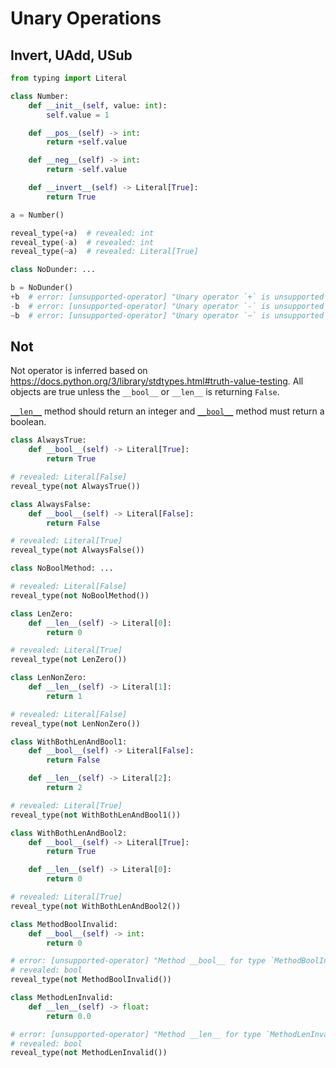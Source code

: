 # Unary Operations

## Invert, UAdd, USub

```py
from typing import Literal

class Number:
    def __init__(self, value: int):
        self.value = 1

    def __pos__(self) -> int:
        return +self.value

    def __neg__(self) -> int:
        return -self.value

    def __invert__(self) -> Literal[True]:
        return True

a = Number()

reveal_type(+a)  # revealed: int
reveal_type(-a)  # revealed: int
reveal_type(~a)  # revealed: Literal[True]

class NoDunder: ...

b = NoDunder()
+b  # error: [unsupported-operator] "Unary operator `+` is unsupported for type `NoDunder`"
-b  # error: [unsupported-operator] "Unary operator `-` is unsupported for type `NoDunder`"
~b  # error: [unsupported-operator] "Unary operator `~` is unsupported for type `NoDunder`"
```

## Not

Not operator is inferred based on
<https://docs.python.org/3/library/stdtypes.html#truth-value-testing>. All objects are true unless
the `__bool__` or `__len__` is returning `False`.

[`__len__`](https://docs.python.org/3/reference/datamodel.html#object.__len__) method should return
an integer and [`__bool__`](https://docs.python.org/3/reference/datamodel.html#object.__bool__)
method must return a boolean.

```py
class AlwaysTrue:
    def __bool__(self) -> Literal[True]:
        return True

# revealed: Literal[False]
reveal_type(not AlwaysTrue())

class AlwaysFalse:
    def __bool__(self) -> Literal[False]:
        return False

# revealed: Literal[True]
reveal_type(not AlwaysFalse())

class NoBoolMethod: ...

# revealed: Literal[False]
reveal_type(not NoBoolMethod())

class LenZero:
    def __len__(self) -> Literal[0]:
        return 0

# revealed: Literal[True]
reveal_type(not LenZero())

class LenNonZero:
    def __len__(self) -> Literal[1]:
        return 1

# revealed: Literal[False]
reveal_type(not LenNonZero())

class WithBothLenAndBool1:
    def __bool__(self) -> Literal[False]:
        return False

    def __len__(self) -> Literal[2]:
        return 2

# revealed: Literal[True]
reveal_type(not WithBothLenAndBool1())

class WithBothLenAndBool2:
    def __bool__(self) -> Literal[True]:
        return True

    def __len__(self) -> Literal[0]:
        return 0

# revealed: Literal[True]
reveal_type(not WithBothLenAndBool2())

class MethodBoolInvalid:
    def __bool__(self) -> int:
        return 0

# error: [unsupported-operator] "Method __bool__ for type `MethodBoolInvalid` should return `bool`, returned type `int`"
# revealed: bool
reveal_type(not MethodBoolInvalid())

class MethodLenInvalid:
    def __len__(self) -> float:
        return 0.0

# error: [unsupported-operator] "Method __len__ for type `MethodLenInvalid` should return `int`, returned type `float`"
# revealed: bool
reveal_type(not MethodLenInvalid())
```
